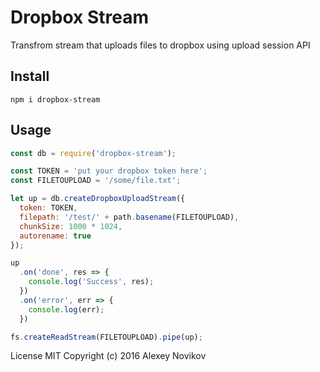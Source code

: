 # Dropbox Stream

Transfrom stream that uploads files to dropbox using upload session API

## Install

`npm i dropbox-stream`

## Usage

```js
const db = require('dropbox-stream');

const TOKEN = 'put your dropbox token here';
const FILETOUPLOAD = '/some/file.txt';

let up = db.createDropboxUploadStream({
  token: TOKEN,
  filepath: '/test/' + path.basename(FILETOUPLOAD),
  chunkSize: 1000 * 1024,
  autorename: true
});

up
  .on('done', res => {
    console.log('Success', res);
  })
  .on('error', err => {
    console.log(err);
  })

fs.createReadStream(FILETOUPLOAD).pipe(up);

```

License MIT
Copyright (c) 2016 Alexey Novikov
